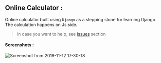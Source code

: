 ## Online Calculator :

Online calculator built using ```Django``` as a stepping stone for learning Django. The calculation happens on Js side.

> In case you want to help, see [issues](https://github.com/harshraj22/smallProjects/issues) section

#### Screenshots :
![Screenshot from 2019-11-12 17-30-18](https://user-images.githubusercontent.com/46635452/68670187-4d544380-0572-11ea-8da7-238957bd4a1e.png)
